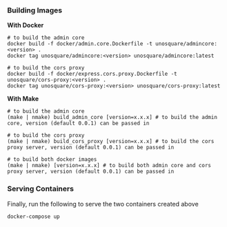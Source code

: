 ### Building Images
**With Docker**
```
# to build the admin core
docker build -f docker/admin.core.Dockerfile -t unosquare/admincore:<version> .
docker tag unosquare/admincore:<version> unosquare/admincore:latest

# to build the cors proxy
docker build -f docker/express.cors.proxy.Dockerfile -t unosquare/cors-proxy:<version> .
docker tag unosquare/cors-proxy:<version> unosquare/cors-proxy:latest
```

**With Make**
```
# to build the admin core
(make | nmake) build_admin_core [version=x.x.x] # to build the admin core, version (default 0.0.1) can be passed in

# to build the cors proxy
(make | nmake) build_cors_proxy [version=x.x.x] # to build the cors proxy server, version (default 0.0.1) can be passed in

# to build both docker images
(make | nmake) [version=x.x.x] # to build both admin core and cors proxy server, version (default 0.0.1) can be passed in
```

### Serving Containers
Finally, run the following to serve the two containers created above
```
docker-compose up
```